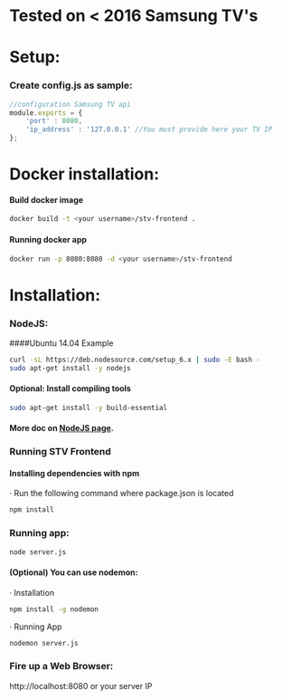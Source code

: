 # Tested on < 2016 Samsung TV's
# Setup:
### Create config.js as sample:
```javascript
//configuration Samsung TV api
module.exports = {
    'port' : 8080,
    'ip_address' : '127.0.0.1' //You must provide here your TV IP
};

```
# Docker installation:

#### Build docker image
```sh
docker build -t <your username>/stv-frontend .
```
#### Running docker app
```sh
docker run -p 8080:8080 -d <your username>/stv-frontend
```


# Installation:

### NodeJS:

####Ubuntu 14.04 Example
```sh
curl -sL https://deb.nodesource.com/setup_6.x | sudo -E bash -
sudo apt-get install -y nodejs
```

#### Optional: Install compiling tools
```sh
sudo apt-get install -y build-essential
```
#### More doc on [NodeJS page].

### Running STV Frontend

#### Installing dependencies with npm
· Run the following command where package.json is located
```sh
npm install
```

### Running app:

```sh
node server.js
```

#### (Optional) You can use nodemon:

· Installation
```sh
npm install -g nodemon
```
· Running App
```sh
nodemon server.js
```
### Fire up a Web Browser:
  http://localhost:8080 or your server IP

   [NodeJS page]: <https://nodejs.org/en/download/package-manager/>
